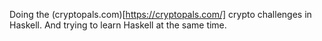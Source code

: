 Doing the (cryptopals.com)[https://cryptopals.com/] crypto challenges in Haskell. And trying to learn Haskell at the same time.

